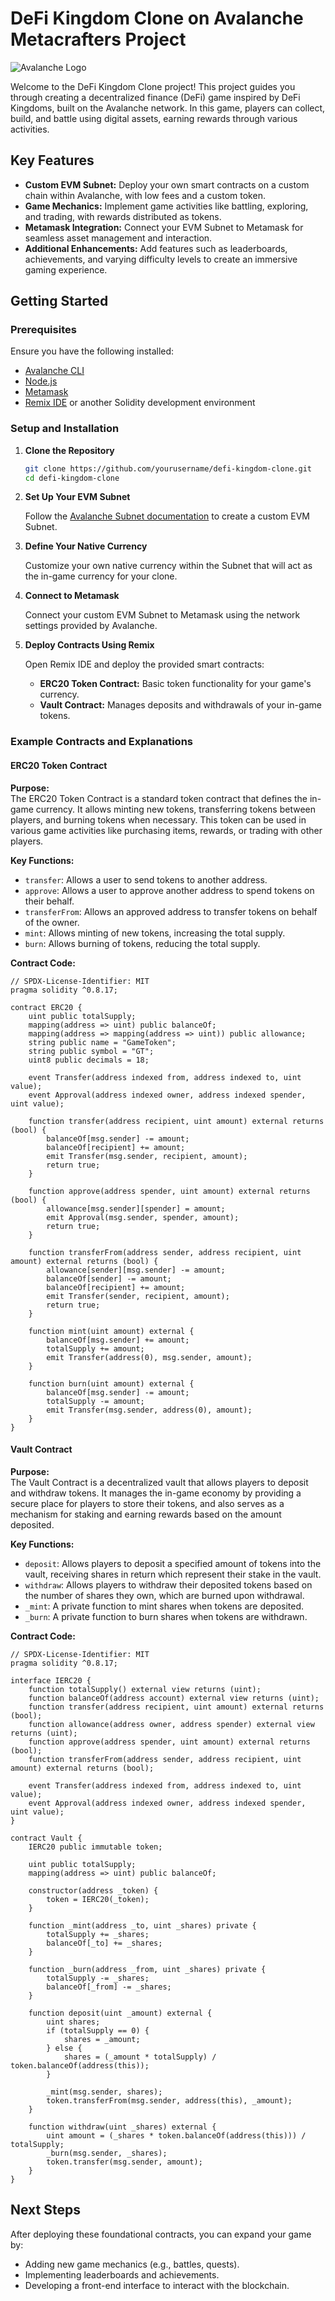 # DeFi Kingdom Clone on Avalanche Metacrafters Project

![Avalanche Logo](https://cdn.prod.website-files.com/632993e1d1acbfa5635afd0b/6351544c2e41652a8bf6a2af_Logo%20Full%20Red.svg)

Welcome to the DeFi Kingdom Clone project! This project guides you through creating a decentralized finance (DeFi) game inspired by DeFi Kingdoms, built on the Avalanche network. In this game, players can collect, build, and battle using digital assets, earning rewards through various activities.

## Key Features

- **Custom EVM Subnet:** Deploy your own smart contracts on a custom chain within Avalanche, with low fees and a custom token.
- **Game Mechanics:** Implement game activities like battling, exploring, and trading, with rewards distributed as tokens.
- **Metamask Integration:** Connect your EVM Subnet to Metamask for seamless asset management and interaction.
- **Additional Enhancements:** Add features such as leaderboards, achievements, and varying difficulty levels to create an immersive gaming experience.

## Getting Started

### Prerequisites

Ensure you have the following installed:

- [Avalanche CLI](https://docs.avax.network/)
- [Node.js](https://nodejs.org/)
- [Metamask](https://metamask.io/)
- [Remix IDE](https://remix.ethereum.org/) or another Solidity development environment

### Setup and Installation

1. **Clone the Repository**

   ```bash
   git clone https://github.com/yourusername/defi-kingdom-clone.git
   cd defi-kingdom-clone
   ```

2. **Set Up Your EVM Subnet**

   Follow the [Avalanche Subnet documentation](https://docs.avax.network/) to create a custom EVM Subnet.

3. **Define Your Native Currency**

   Customize your own native currency within the Subnet that will act as the in-game currency for your clone.

4. **Connect to Metamask**

   Connect your custom EVM Subnet to Metamask using the network settings provided by Avalanche.

5. **Deploy Contracts Using Remix**

   Open Remix IDE and deploy the provided smart contracts:

   - **ERC20 Token Contract:** Basic token functionality for your game's currency.
   - **Vault Contract:** Manages deposits and withdrawals of your in-game tokens.

### Example Contracts and Explanations

#### ERC20 Token Contract

**Purpose:**  
The ERC20 Token Contract is a standard token contract that defines the in-game currency. It allows minting new tokens, transferring tokens between players, and burning tokens when necessary. This token can be used in various game activities like purchasing items, rewards, or trading with other players.

**Key Functions:**
- `transfer`: Allows a user to send tokens to another address.
- `approve`: Allows a user to approve another address to spend tokens on their behalf.
- `transferFrom`: Allows an approved address to transfer tokens on behalf of the owner.
- `mint`: Allows minting of new tokens, increasing the total supply.
- `burn`: Allows burning of tokens, reducing the total supply.

**Contract Code:**

```solidity
// SPDX-License-Identifier: MIT
pragma solidity ^0.8.17;

contract ERC20 {
    uint public totalSupply;
    mapping(address => uint) public balanceOf;
    mapping(address => mapping(address => uint)) public allowance;
    string public name = "GameToken";
    string public symbol = "GT";
    uint8 public decimals = 18;

    event Transfer(address indexed from, address indexed to, uint value);
    event Approval(address indexed owner, address indexed spender, uint value);

    function transfer(address recipient, uint amount) external returns (bool) {
        balanceOf[msg.sender] -= amount;
        balanceOf[recipient] += amount;
        emit Transfer(msg.sender, recipient, amount);
        return true;
    }

    function approve(address spender, uint amount) external returns (bool) {
        allowance[msg.sender][spender] = amount;
        emit Approval(msg.sender, spender, amount);
        return true;
    }

    function transferFrom(address sender, address recipient, uint amount) external returns (bool) {
        allowance[sender][msg.sender] -= amount;
        balanceOf[sender] -= amount;
        balanceOf[recipient] += amount;
        emit Transfer(sender, recipient, amount);
        return true;
    }

    function mint(uint amount) external {
        balanceOf[msg.sender] += amount;
        totalSupply += amount;
        emit Transfer(address(0), msg.sender, amount);
    }

    function burn(uint amount) external {
        balanceOf[msg.sender] -= amount;
        totalSupply -= amount;
        emit Transfer(msg.sender, address(0), amount);
    }
}
```

#### Vault Contract

**Purpose:**  
The Vault Contract is a decentralized vault that allows players to deposit and withdraw tokens. It manages the in-game economy by providing a secure place for players to store their tokens, and also serves as a mechanism for staking and earning rewards based on the amount deposited.

**Key Functions:**
- `deposit`: Allows players to deposit a specified amount of tokens into the vault, receiving shares in return which represent their stake in the vault.
- `withdraw`: Allows players to withdraw their deposited tokens based on the number of shares they own, which are burned upon withdrawal.
- `_mint`: A private function to mint shares when tokens are deposited.
- `_burn`: A private function to burn shares when tokens are withdrawn.

**Contract Code:**

```solidity
// SPDX-License-Identifier: MIT
pragma solidity ^0.8.17;

interface IERC20 {
    function totalSupply() external view returns (uint);
    function balanceOf(address account) external view returns (uint);
    function transfer(address recipient, uint amount) external returns (bool);
    function allowance(address owner, address spender) external view returns (uint);
    function approve(address spender, uint amount) external returns (bool);
    function transferFrom(address sender, address recipient, uint amount) external returns (bool);

    event Transfer(address indexed from, address indexed to, uint value);
    event Approval(address indexed owner, address indexed spender, uint value);
}

contract Vault {
    IERC20 public immutable token;

    uint public totalSupply;
    mapping(address => uint) public balanceOf;

    constructor(address _token) {
        token = IERC20(_token);
    }

    function _mint(address _to, uint _shares) private {
        totalSupply += _shares;
        balanceOf[_to] += _shares;
    }

    function _burn(address _from, uint _shares) private {
        totalSupply -= _shares;
        balanceOf[_from] -= _shares;
    }

    function deposit(uint _amount) external {
        uint shares;
        if (totalSupply == 0) {
            shares = _amount;
        } else {
            shares = (_amount * totalSupply) / token.balanceOf(address(this));
        }

        _mint(msg.sender, shares);
        token.transferFrom(msg.sender, address(this), _amount);
    }

    function withdraw(uint _shares) external {
        uint amount = (_shares * token.balanceOf(address(this))) / totalSupply;
        _burn(msg.sender, _shares);
        token.transfer(msg.sender, amount);
    }
}
```

## Next Steps

After deploying these foundational contracts, you can expand your game by:

- Adding new game mechanics (e.g., battles, quests).
- Implementing leaderboards and achievements.
- Developing a front-end interface to interact with the blockchain.

